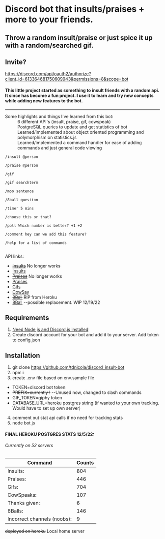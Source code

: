 # Discord bot that insults/praises + more to your friends.

## Throw a random insult/praise or just spice it up with a random/searched gif.

## Invite?

https://discord.com/api/oauth2/authorize?client_id=613364681750609943&permissions=8&scope=bot

#### This little project started as something to insult friends with a random api. It since has become a fun project. I use it to learn and try new concepts while adding new features to the bot.

---

<dl>
  <dt>Some highlights and things I've learned from this bot:</dt>

  <dd>6 different API's (insult, praise, gif, cowspeak)</dd>
  <dd>PostgreSQL queries to update and get statistics of bot</dd>
  <dd>Learned/implemented about object oriented programming and polymorphism on statistics.js</dd>
  <dd>Learned/implemented a command handler for ease of adding commands and just general code viewing</dd>
</dl>

```
/insult @person

/praise @person

/gif

/gif searchterm

/moo sentence

/8ball question

/timer 5 mins

/choose this or that?

/poll Which number is better? +1 +2

/comment hey can we add this feature?

/help for a list of commands


```

API links:

-   ~~[Insults](https://rapidapi.com/Lakerolmaker/api/insult-generator/endpoints)~~ No longer works
-   [Insults](https://insult.mattbas.org/api/insult)
-   ~~[Praises](https://complimentr.com/api)~~ No longer works
-   [Praises](https://github.com/tdnicola/ComplementPlease)
-   [Gifs](https://api.giphy.com/v1/gifs/random)
-   [CowSay](http://cowsay.morecode.org/)
-   ~~[8Ball](https://8ball.delegator.com/)~~ RIP from Heroku
-   [8Ball](https://eightballapi.com/api) --possible replacement. WIP 12/19/22

## Requirements

1. [Need Node.js and Discord.js installed](https://discordjs.guide/preparations/#installing-node-js)
2. Create discord account for your bot and add it to your server. Add token to config.json

## Installation

1. git clone https://github.com/tdnicola/discord_insult-bot
2. npm i
3. create .env file based on env.sample file

-   TOKEN=discord bot token
-   ~~PREFIX=currently !~~ --Unused now, changed to slash commands
-   GIF_TOKEN=giphy token
-   DATABASE_URL=heroku postgres string (if wanted to your own tracking. Would have to set up own server)

4. comment out stat api calls if no need for tracking stats
5. node bot.js

#### FINAL HEROKU POSTGRES STATS 12/5/22:

###### Currently on 52 servers

| Command                     | Counts |
| --------------------------- | ------ |
| Insults:                    | 804    |
| Praises:                    | 446    |
| Gifs:                       | 704    |
| CowSpeaks:                  | 107    |
| Thanks given:               | 6      |
| 8Balls:                     | 146    |
| Incorrect channels (noobs): | 9      |

~~deployed on heroku~~ Local home server
